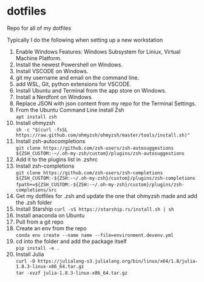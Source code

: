 # dotfiles
Repo for all of my dotfiles

Typically I do the following when setting up a new workstation

1. Enable Windows Features: Windows Subsystem for Liniux, Virtual Machine Platform.
2. Install the newest Powershell on Windows.
3. Install VSCODE on Windows.
4. git my username and email on the command line.
5. add WSL, Git, python extensions for VSCODE.
6. Install Ubuntu and Terminal from the app store on Windows.
7. Install a Nerdfont on Windows.
8. Replace JSON with json content from my repo for the Terminal Settings.
9. From the Ubuntu Command Line install Zsh  
	```apt install zsh```
10. Install ohmyzsh  
	```sh -c "$(curl -fsSL https://raw.github.com/ohmyzsh/ohmyzsh/master/tools/install.sh)"```
11. Install zsh-autocompletions  
	```git clone https://github.com/zsh-users/zsh-autosuggestions ${ZSH_CUSTOM:-~/.oh-my-zsh/custom}/plugins/zsh-autosuggestions  ```
12. Add it to the plugins list in .zshrc
13. Install zsh-completions  
	```git clone https://github.com/zsh-users/zsh-completions ${ZSH_CUSTOM:-${ZSH:-~/.oh-my-zsh}/custom}/plugins/zsh-completions  ```
	```fpath+=${ZSH_CUSTOM:-${ZSH:-~/.oh-my-zsh}/custom}/plugins/zsh-completions/src```
14. Get my dotfiles for .zsh and update the one that ohmyzsh made and add the .zsh folder
15. Install Starship
	```curl -sS https://starship.rs/install.sh | sh```
16. Install anaconda on Ubuntu 
17. Pull from a git repo
18. Create an env from the repo  
	```conda env create --name name --file=environment.devenv.yml```
19. cd into the folder and add the package itself  
	```pip install -e .```
20. Install Julia  
  	```curl -O https://julialang-s3.julialang.org/bin/linux/x64/1.8/julia-1.8.3-linux-x86_64.tar.gz```   
  	```tar -xvzf julia-1.8.3-linux-x86_64.tar.gz```
